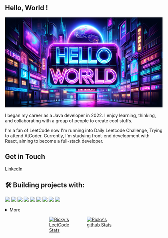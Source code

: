 ## Hello, World ! 

![I m Banner](./banner/imBanner.jpg)


I began my career as a Java developer in 2022. I enjoy learning, thinking, 
and collaborating with a group of people to create cool stuffs. 

I'm a fan of LeetCode now I'm running into Daily Leetcode Challenge, Trying to attend AtCoder.
Currently, I'm studying front-end development with React, aiming to become a full-stack developer.

## Get in Touch
[LinkedIn](https://linkedin.com/in/rickyhsieh0302/)

## 🛠️ **Building projects with:**
![](https://img.shields.io/badge/Language-JavaScript-informational?style=flat&logo=JavaScript&logoColor=white&color=ebc334)
![](https://img.shields.io/badge/Language-Java-informational?style=flat&logo=Java&logoColor=white&color=4AB197)
![](https://img.shields.io/badge/Framework-SpringBoot-informational?style=flat&logo=Spring&logoColor=white&color=4AB197)
![](https://img.shields.io/badge/Code-Html-informational?style=flat&logo=Html&logoColor=white&color=4AB197)
![](https://img.shields.io/badge/Code-CSS-informational?style=flat&logo=Css&logoColor=white&color=4AB197)
![](https://img.shields.io/badge/Cloud-AWS-informational?style=flat&logo=AWS&logoColor=white&color=4AB197)
![](https://img.shields.io/badge/Tools-Docker-informational?style=flat&logo=Docker&logoColor=white&color=4AB197)
![](https://img.shields.io/badge/Tools-Intellij-informational?style=flat&logo=Intellij&logoColor=white&color=4AB197)
![](https://img.shields.io/badge/Tools-GithubAction-informational?style=Github&logo=Intellij&logoColor=white&color=4AB197)
<details>
<summary>More</summary>
<br>

![](https://img.shields.io/badge/Framework-SwiftUI-informational?style=flat&logo=Swift&logoColor=white&color=4AB197)
![](https://img.shields.io/badge/Language-Go-informational?style=flat&logo=Go&logoColor=white&color=4AB197)
![](https://img.shields.io/badge/Language-Kotlin-informational?style=flat&logo=Kotlin&logoColor=white&color=4AB197)

</details>

<div style="display: flex; justify-content: center;">
  <p style="margin-right: 10px; width: 20%;">
    <a href="https://github.com/JacobLinCool/LeetCode-Stats-Card" target="_blank">
      <img title="Ricky's LeetCode Stats" alt="Ricky's LeetCode Stats" src="https://leetcard.jacoblin.cool/ricky_hsieh?theme=dark&font=Roboto%20Mono&ext=heatmap" height="200px"/>
    </a>
  </p>
  <p style="margin-left: 10px; width: 20%;">
    <a href="https://github.com/anuraghazra/github-readme-stats" target="_blank">
      <img title="Ricky's github Stats" alt="Ricky's github Stats" src="https://github-readme-stats.vercel.app/api?username=RickyHsieh" height="200"/>
    </a>
  </p>
</div>


